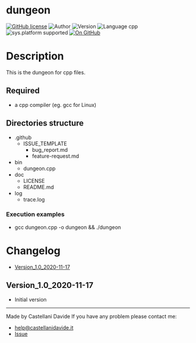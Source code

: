 # dungeon
[![GitHub license](https://img.shields.io/badge/licence-GNU-green?style=flat)](https://github.com/CastellaniDavide/dungeon/blob/master/LICENSE) ![Author](https://img.shields.io/badge/author-Castellani%20Davide-green?style=flat) ![Version](https://img.shields.io/badge/version-v01.01-blue?style=flat) ![Language cpp](https://img.shields.io/badge/language-cpp-yellowgreen?style=flat) ![sys.platform supported](https://img.shields.io/badge/OS%20platform%20supported-All-blue?style=flat) [![On GitHub](https://img.shields.io/badge/on%20GitHub-True-green?style=flat&logo=github)](https://github.com/CastellaniDavide/dungeon)

# Description
This is the dungeon for cpp files.

## Required
 - a cpp compiler (eg. gcc for Linux)
 

## Directories structure
 - .github
   - ISSUE_TEMPLATE
     - bug_report.md
     - feature-request.md
 - bin
	 - dungeon.cpp
 - doc
   - LICENSE
   - README.md
 - log
	 - trace.log
   
### Execution examples
 - gcc dungeon.cpp -o dungeon && ./dungeon

# Changelog
 - [Version_1.0_2020-11-17](#Version_10_2020-11-17)


## Version_1.0_2020-11-17
 - Initial version

---
Made by Castellani Davide 
If you have any problem please contact me:
- help@castellanidavide.it
- [Issue](https://github.com/CastellaniDavide/dungeon/issues)
